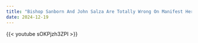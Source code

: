```yaml
---
title: "Bishop Sanborn And John Salza Are Totally Wrong On Manifest Heresy - New Evidence From Pope Martin V"
date: 2024-12-19
---
```


{{< youtube sOKPjzh3ZPI >}}

